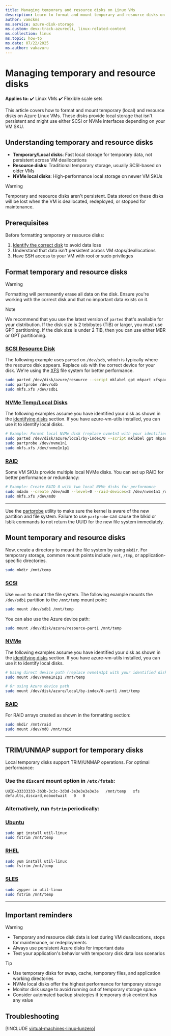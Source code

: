 ```yaml
---
title: Managing temporary and resource disks on Linux VMs
description: Learn to format and mount temporary and resource disks on Azure Linux VMs with both SCSI and NVMe interfaces
author: vamckms
ms.service: azure-disk-storage
ms.custom: devx-track-azurecli, linux-related-content
ms.collection: linux
ms.topic: how-to
ms.date: 07/22/2025
ms.author: vakavuru
---
```


# Managing temporary and resource disks

**Applies to:** :heavy_check_mark: Linux VMs :heavy_check_mark: Flexible scale sets 

This article covers how to format and mount temporary (local) and resource disks on Azure Linux VMs. These disks provide local storage that isn't persistent and might use either SCSI or NVMe interfaces depending on your VM SKU.

## Understanding temporary and resource disks

- **Temporary/Local disks**: Fast local storage for temporary data, not persistent across VM deallocations
- **Resource disks**: Traditional temporary storage, usually SCSI-based on older VMs
- **NVMe local disks**: High-performance local storage on newer VM SKUs

> [!WARNING]  
> Temporary and resource disks aren't persistent. Data stored on these disks will be lost when the VM is deallocated, redeployed, or stopped for maintenance.

## Prerequisites

Before formatting temporary or resource disks:

1. [Identify the correct disk](./add-disk.md#identifying-disks) to avoid data loss
2. Understand that data isn't persistent across VM stops/deallocations
3. Have SSH access to your VM with root or sudo privileges

## Format temporary and resource disks

> [!WARNING]
> Formatting will permanently erase all data on the disk. Ensure you're working with the correct disk and that no important data exists on it.

> [!NOTE]
> We recommend that you use the latest version of `parted` that's available for your distribution. If the disk size is 2 tebibytes (TiB) or larger, you must use GPT partitioning. If the disk size is under 2 TiB, then you can use either MBR or GPT partitioning.

### [SCSI Resource Disk](#tab/scsi)

The following example uses `parted` on `/dev/sdb`, which is typically where the resource disk appears. Replace `sdb` with the correct device for your disk. We're using the [XFS](https://xfs.wiki.kernel.org/) file system for better performance.

```bash
sudo parted /dev/disk/azure/resource --script mklabel gpt mkpart xfspart xfs 0% 100%  
sudo partprobe /dev/sdb
sudo mkfs.xfs /dev/sdb1
```

### [NVMe Temp/Local Disks](#tab/nvme)

The following examples assume you have identified your disk as shown in the [identifying disks](./add-disk.md#identifying-disks) section. If you have azure-vm-utils installed, you can use it to identify local disks.

```bash
# Example: Format local NVMe disk (replace nvme1n1 with your identified disk)
sudo parted /dev/disk/azure/local/by-index/0 --script mklabel gpt mkpart xfspart xfs 0% 100%
sudo partprobe /dev/nvme1n1
sudo mkfs.xfs /dev/nvme1n1p1
```

### [RAID](#tab/raid)

Some VM SKUs provide multiple local NVMe disks. You can set up RAID for better performance or redundancy:

```bash
# Example: Create RAID 0 with two local NVMe disks for performance
sudo mdadm --create /dev/md0 --level=0 --raid-devices=2 /dev/nvme1n1 /dev/nvme2n1
sudo mkfs.xfs /dev/md0
```

---

Use the [partprobe](https://linux.die.net/man/8/partprobe) utility to make sure the kernel is aware of the new partition and file system. Failure to use `partprobe` can cause the blkid or lsblk commands to not return the UUID for the new file system immediately.


## Mount temporary and resource disks

Now, create a directory to mount the file system by using `mkdir`. For temporary storage, common mount points include `/mnt`, `/tmp`, or application-specific directories.

```bash
sudo mkdir /mnt/temp
```

### [SCSI](#tab/scsi-mount)

Use `mount` to mount the file system. The following example mounts the `/dev/sdb1` partition to the `/mnt/temp` mount point:

```bash
sudo mount /dev/sdb1 /mnt/temp
```

You can also use the Azure device path:

```bash
sudo mount /dev/disk/azure/resource-part1 /mnt/temp
```

### [NVMe](#tab/nvme-mount)

The following examples assume you have identified your disk as shown in the [identifying disks](./add-disk.md#identifying-disks) section. If you have azure-vm-utils installed, you can use it to identify local disks.

```bash
# Using direct device path (replace nvme1n1p1 with your identified disk's partition)
sudo mount /dev/nvme1n1p1 /mnt/temp

# Or using Azure device path
sudo mount /dev/disk/azure/local/by-index/0-part1 /mnt/temp  
```

### [RAID](#tab/raid-mount)

For RAID arrays created as shown in the formatting section:

```bash
sudo mkdir /mnt/raid
sudo mount /dev/md0 /mnt/raid
```
---



## TRIM/UNMAP support for temporary disks

Local temporary disks support TRIM/UNMAP operations. For optimal performance:

### Use the `discard` mount option in `/etc/fstab`:

```
UUID=33333333-3b3b-3c3c-3d3d-3e3e3e3e3e3e   /mnt/temp   xfs   defaults,discard,nobootwait   0   0
```

### Alternatively, run `fstrim` periodically:

### [Ubuntu](#tab/ubuntu)

```bash
sudo apt install util-linux
sudo fstrim /mnt/temp
```

### [RHEL](#tab/rhel)

```bash
sudo yum install util-linux
sudo fstrim /mnt/temp
```

### [SLES](#tab/suse)

```bash
sudo zypper in util-linux
sudo fstrim /mnt/temp
```
---

## Important reminders

> [!WARNING]
> - Temporary and resource disk data is lost during VM deallocations, stops for maintenance, or redeployments
> - Always use persistent Azure disks for important data
> - Test your application's behavior with temporary disk data loss scenarios

> [!TIP]  
> - Use temporary disks for swap, cache, temporary files, and application working directories
> - NVMe local disks offer the highest performance for temporary storage
> - Monitor disk usage to avoid running out of temporary storage space
> - Consider automated backup strategies if temporary disk content has any value

## Troubleshooting

[!INCLUDE [virtual-machines-linux-lunzero](../includes/virtual-machines-linux-lunzero.md)]
